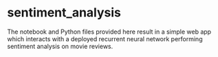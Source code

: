 # sentiment_analysis

The notebook and Python files provided here result in a simple web app which interacts with a deployed recurrent neural network performing sentiment analysis on movie reviews.